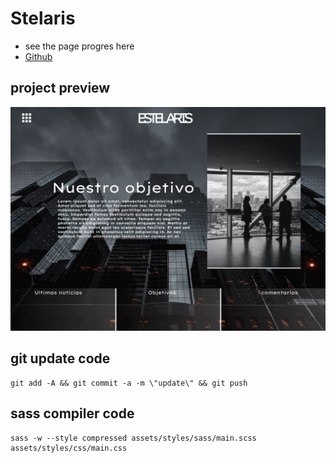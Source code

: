 # Stelaris

- see the page progres here 
- [Github](https://carloscruzvalencia.github.io/Stelaris/)

## project preview
<img src="preview.png">

## git update code
```shell
git add -A && git commit -a -m \"update\" && git push
```

## sass compiler code
```shell
sass -w --style compressed assets/styles/sass/main.scss assets/styles/css/main.css
```